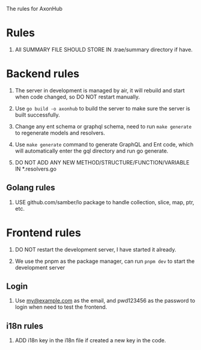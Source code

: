 The rules for AxonHub

# Rules

1. All SUMMARY FILE SHOULD STORE IN .trae/summary directory if have.

# Backend rules

1. The server in development is managed by air, it will rebuild and start when code changed, so DO NOT restart manually.

2. Use `go build -o axonhub` to build the server to make sure the server is built successfully.

3. Change any ent schema or graphql schema, need to run `make generate` to regenerate models and resolvers.

4. Use `make generate` command to generate GraphQL and Ent code, which will automatically enter the gql directory and run go generate.

5. DO NOT ADD ANY NEW METHOD/STRUCTURE/FUNCTION/VARIABLE IN *.resolvers.go

##  Golang rules

1. USE github.com/samber/lo package to handle collection, slice, map, ptr, etc.


# Frontend rules

1. DO NOT restart the development server, I have started it already.

2. We use the pnpm as the package manager, can run `pnpm dev` to start the development server


## Login

1. Use my@example.com as the email, and pwd123456 as the password to login when need to test the frontend.

## i18n rules

1. ADD i18n key in the i18n file if created a new key in the code.